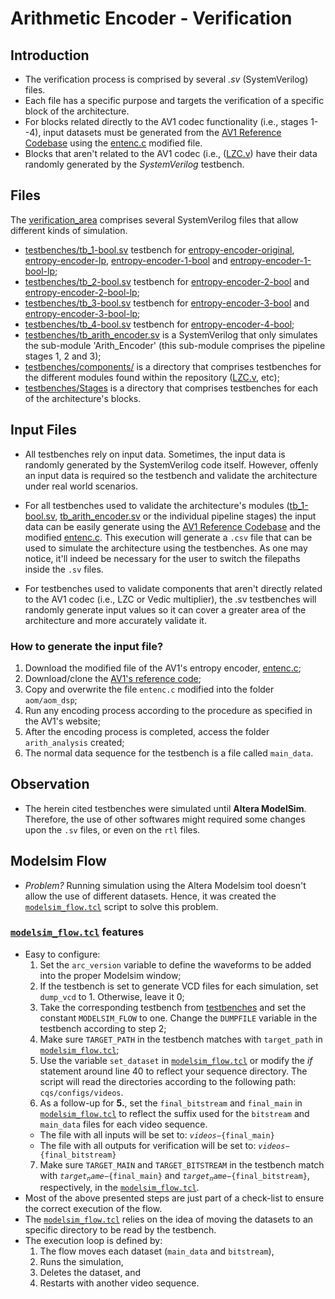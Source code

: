 # Arithmetic Encoder - Verification

## Introduction
- The verification process is comprised by several _.sv_ (SystemVerilog) files.
- Each file has a specific purpose and targets the verification of a specific block of the architecture.
- For blocks related directly to the AV1 codec functionality (i.e., stages 1--4), input datasets must be generated from the [AV1 Reference Codebase](https://aomedia.googlesource.com/aom) using the [entenc.c](AV1-reference-info/entenc.c) modified file.
- Blocks that aren't related to the AV1 codec (i.e., ([LZC.v](../rtl/entropy-encoder-original/LZC.v)) have their data randomly generated by the _SystemVerilog_ testbench.

## Files

The [verification_area](../verification_area) comprises several SystemVerilog files that allow different kinds of simulation.

- [testbenches/tb_1-bool.sv](testbenches/tb_1-bool.sv) testbench for [entropy-encoder-original](../rtl/entropy-encoder-original), [entropy-encoder-lp](../rtl/entropy-encoder-lp), [entropy-encoder-1-bool](../rtl/entropy-encoder-1-bool) and [entropy-encoder-1-bool-lp](../rtl/entropy-encoder-1-bool-lp);
- [testbenches/tb_2-bool.sv](testbenches/tb_2-bool.sv) testbench for [entropy-encoder-2-bool](../rtl/entropy-encoder-2-bool) and [entropy-encoder-2-bool-lp](../rtl/entropy-encoder-2-bool-lp);
- [testbenches/tb_3-bool.sv](testbenches/tb_3-bool.sv) testbench for [entropy-encoder-3-bool](../rtl/entropy-encoder-3-bool) and [entropy-encoder-3-bool-lp](../rtl/entropy-encoder-3-bool-lp);
- [testbenches/tb_4-bool.sv](testbenches/tb_4-bool.sv) testbench for [entropy-encoder-4-bool](../rtl/entropy-encoder-4-bool);
- [testbenches/tb_arith_encoder.sv](testbenches/tb_arith_encoder.sv) is a SystemVerilog that only simulates the sub-module 'Arith_Encoder' (this sub-module comprises the pipeline stages 1, 2 and 3);
- [testbenches/components/](/testbenches/components) is a directory that comprises testbenches for the different modules found within the repository ([LZC.v](../rtl/other-blocks/vedic-multiplier/vedic_16x16.v), etc);
- [testbenches/Stages](testbenches/Stages) is a directory that comprises testbenches for each of the architecture's blocks.

## Input Files

- All testbenches rely on input data. Sometimes, the input data is randomly generated by the SystemVerilog code itself. However, offenly an input data is required so the testbench and validate the architecture under real world scenarios.

- For all testbenches used to validate the architecture's modules ([tb_1-bool.sv](testbenches/tb_1-bool.sv), [tb_arith_encoder.sv](testbenches/tb_arith_encoder.sv) or the individual pipeline stages) the input data can be easily generate using the [AV1 Reference Codebase](https://aomedia.googlesource.com/aom) and the modified [entenc.c](AV1-reference-info/entenc.c). This execution will generate a <code>.csv</code> file that can be used to simulate the architecture using the testbenches. As one may notice, it'll indeed be necessary for the user to switch the filepaths inside the <code>.sv</code> files.

- For testbenches used to validate components that aren't directly related to the AV1 codec (i.e., LZC or Vedic multiplier), the .sv testbenches will randomly generate input values so it can cover a greater area of the architecture and more accurately validate it.

### How to generate the input file?
1. Download the modified file of the AV1's entropy encoder, [entenc.c](AV1-reference-info/entenc.c);
2. Download/clone the [AV1's reference code](https://aomedia.googlesource.com/aom/);
3. Copy and overwrite the file <code>entenc.c</code> modified into the folder <code>aom/aom_dsp</code>;
4. Run any encoding process according to the procedure as specified in the AV1's website;
5. After the encoding process is completed, access the folder <code>arith_analysis</code> created;
6. The normal data sequence for the testbench is a file called <code>main_data</code>.

## Observation

- The herein cited testbenches were simulated until **Altera ModelSim**. Therefore, the use of other softwares might required some changes upon the <code>.sv</code> files, or even on the <code>rtl</code> files.

## Modelsim Flow
- _Problem?_ Running simulation using the Altera Modelsim tool doesn't allow the use of different datasets. Hence, it was created the <code>[modelsim_flow.tcl](Modelsim/modelsim_flow.tcl)</code> script to solve this problem.
### <code>[modelsim_flow.tcl](Modelsim/modelsim_flow.tcl)</code> features
- Easy to configure:
  1. Set the <code>arc_version</code> variable to define the waveforms to be added into the proper Modelsim window;
  2. If the testbench is set to generate VCD files for each simulation, set <code>dump_vcd</code> to 1. Otherwise, leave it 0;
  3. Take the corresponding testbench from [testbenches](testbenches) and set the constant <code>MODELSIM_FLOW</code> to one. Change the <code>DUMPFILE</code> variable in the testbench according to step 2;
  4. Make sure <code>TARGET_PATH</code> in the testbench matches with <code>target_path</code> in <code>[modelsim_flow.tcl](Modelsim/modelsim_flow.tcl)</code>;
  5. Use the variable <code>set_dataset</code> in <code>[modelsim_flow.tcl](Modelsim/modelsim_flow.tcl)</code> or modify the _if_ statement around line 40 to reflect your sequence directory. The script will read the directories according to the following path: <code>cqs/configs/videos</code>.
  6. As a follow-up for **5.**, set the <code>final_bitstream</code> and <code>final_main</code> in <code>[modelsim_flow.tcl](Modelsim/modelsim_flow.tcl)</code> to reflect the suffix used for the <code>bitstream</code> and <code>main_data</code> files for each video sequence.
    - The file with all inputs will be set to: <code>${videos}-${final_main}</code>
    - The file with all outputs for verification will be set to: <code>${videos}-${final_bitstream}</code>
  7. Make sure <code>TARGET_MAIN</code> and <code>TARGET_BITSTREAM</code> in the testbench match with <code>${target_name}-${final_main}</code> and <code>${target_name}-${final_bitstream}</code>, respectively, in the <code>[modelsim_flow.tcl](Modelsim/modelsim_flow.tcl)</code>.
- Most of the above presented steps are just part of a check-list to ensure the correct execution of the flow.
- The <code>[modelsim_flow.tcl](Modelsim/modelsim_flow.tcl)</code> relies on the idea of moving the datasets to an specific directory to be read by the testbench.
- The execution loop is defined by:
  1. The flow moves each dataset (<code>main_data</code> and <code>bitstream</code>),
  2. Runs the simulation,
  3. Deletes the dataset, and
  4. Restarts with another video sequence.
